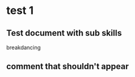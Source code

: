 # test 1

## Test document with sub skills 
<skills>
breakdancing
</skills>

## comment that shouldn't appear
<inherit doc="../test2.md"/>